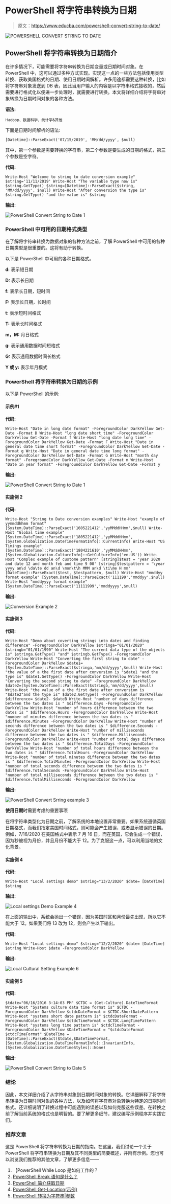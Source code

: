 # PowerShell 将字符串转换为日期

> 原文：<https://www.educba.com/powershell-convert-string-to-date/>

![POWERSHELL CONVERT STRING TO DATE](img/ba04057af5a833a40f2d020faf4911c2.png)



## PowerShell 将字符串转换为日期简介

在许多情况下，可能需要将字符串转换为日期变量或日期时间对象。在 PowerShell 中，这可以通过多种方式实现。实现这一点的一些方法包括使用类型转换、获取美国格式的日期、使用日期时间解析。许多用途都需要这种转换，比如将字符串对象发送到 DB 表，因此当用户输入的内容是以字符串格式接收的，然后需要进行格式化以便进一步处理时，就需要进行转换。本文将详细介绍将字符串对象转换为日期时间对象的各种方法。

**语法:**

<small>Hadoop、数据科学、统计学&其他</small>

下面是日期时间解析的语法:

`[Datetime]::ParseExact('07/15/2019', 'MM/dd/yyyy', $null)`

其中，第一个参数是需要转换的字符串，第二个参数是要生成的日期的格式，第三个参数是空字符。

**代码:**

`Write-Host "Welcome to string to date conversion example"
$string='11/11/2019'
Write-Host "The variable type now is" $string.GetType()
$string=[Datetime]::ParseExact($string, 'MM/dd/yyyy', $null)
Write-Host "After conversion the type is" $string.GetType() "and the value is" $string`

**输出:**

![PowerShell Convert String to Date 1](img/84da86a9a827f46ef5e588da94d62afe.png)



### PowerShell 中可用的日期格式类型

在了解将字符串转换为数据对象的各种方法之前，了解 PowerShell 中可用的各种日期类型是很重要的。这将有助于转换。

以下是 PowerShell 中可用的各种日期格式。

**d:** 表示短日期

**D:** 表示长日期

**f:** 表示长日期，短时间

**F:** 表示长日期，长时间

**t:** 表示短时间格式

**T:** 表示长时间格式

**m，M:** 月日格式

**g:** 表示通用数据时间短格式

**G:** 表示通用数据时间长格式

**Y 或 y:** 表示年月模式

### PowerShell 将字符串转换为日期的示例

以下是 PowerShell 的示例:

#### 示例#1

**代码:**

`Write-Host "Date in long date format" -ForegroundColor DarkYellow
Get-Date -Format D
Write-Host "long date short time" -ForegroundColor DarkYellow
Get-Date -Format f
Write-Host "long date long time" -ForegroundColor DarkYellow
Get-Date -Format F
Write-Host "Date in general date time short format" -ForegroundColor DarkYellow
Get-Date -Format g
Write-Host "Date in general date time long format" -ForegroundColor DarkYellow
Get-Date -Format G
Write-Host "month day format" -ForegroundColor DarkYellow
Get-Date -Format m
Write-Host "Date in year format" -ForegroundColor DarkYellow
Get-Date -Format y`

**输出:**

![PowerShell Convert String to Date 1](img/d69a8b7c3eb7ee103f6fdcc89a586175.png)



#### 实施例 2

**代码:**

`Write-Host "String to Date conversion examples"
Write-Host "example of yymmddhhmm format"
[System.DateTime]::ParseExact('1605221412','yyMMddHHmm',$null)
Write-Host "Global time example"
[System.DateTime]::ParseExact('1805221412','yyMMddHHmm',[System.Globalization.DateTimeFormatInfo]::CurrentInfo)
Write-Host "US Timings example"
[System.DateTime]::ParseExact('1804221610','yyMMddHHmm',[System.Globalization.CultureInfo]::GetCultureInfo('en-US'))
Write-Host "Complex example of custome pattern"
[string]$test = 'year 2020 and date 12 and month feb and time 9 00'
[string]$testpattern = '\year yyyy an\d \da\te dd an\d \mon\t\h MMM an\d \ti\me H mm'
[DateTime]::ParseExact($test, $testpattern, $null)
Write-Host "mmddyy format example"
[System.DateTime]::ParseExact('111199','mmddyy',$null)
Write-Host "mmddyyyy format example"
[System.DateTime]::ParseExact('11111999','mmddyyyy',$null)`

**输出:**

![Conversion Example 2](img/0fb90757281878b55d685995fd247e2c.png)



#### 实施例 3

**代码:**

`Write-Host "Demo about coverting strings into dates and finding difference" -ForegroundColor DarkYellow
$stringa="01/01/2020"
$stringb="01/01/1990"
Write-Host "The current data type of the objects is" $stringa.GetType() "and" $stringb.GetType() -ForegroundColor DarkYellow
Write-Host "Converting the first string to date" -ForegroundColor DarkYellow
$date1=[System.DateTime]::ParseExact($stringa,'mm/dd/yyyy',$null)
Write-Host "the value of a the first date after conversion is "$date1 "and the type is" $date1.GetType() -ForegroundColor DarkYellow
Write-Host "Converting the second string to date" -ForegroundColor DarkYellow
$date2=[System.DateTime]::ParseExact($stringb,'mm/dd/yyyy',$null)
Write-Host "the value of a the first date after conversion is "$date2"and the type is" $date2.GetType() -ForegroundColor DarkYellow
$difference= $date2- $dateB
Write-Host "number of days difference between the two dates is " $difference.Days -ForegroundColor DarkYellow
Write-Host "number of hours difference between the two dates is " $difference.Hours -ForegroundColor DarkYellow
Write-Host "number of minutes difference between the two dates is " $difference.Minutes -ForegroundColor DarkYellow
Write-Host "number of seconds difference between the two dates is " $difference.Seconds -ForegroundColor DarkYellow
Write-Host "number of milliseconds difference between the two dates is " $difference.Milliseconds -ForegroundColor DarkYellow
Write-Host "number of total days difference between the two dates is " $difference.TotalDays -ForegroundColor DarkYellow
Write-Host "number of total hours difference between the two dates is " $difference.TotalHours -ForegroundColor DarkYellow
Write-Host "number of total minutes difference between the two dates is " $difference.TotalMinutes -ForegroundColor DarkYellow
Write-Host "number of total seconds difference between the two dates is " $difference.TotalSeconds -ForegroundColor DarkYellow
Write-Host "number of total milliseconds difference between the two dates is " $difference.TotalMilliseconds -ForegroundColor DarkYellow`

**输出:**

![PowerShell Convert Srring example 3](img/cdee685c6a70b2838a245e3625f2f1a2.png)



**使用日期**时需要考虑的重要事项

在将字符串类型化为日期之前，了解系统的本地设置非常重要。如果系统遵循英国日期格式，而我们指定美国时间格式，则可能会产生错误，或者显示错误的日期。例如，7/16/2020 在美国格式中表示 7 月 16 日，而在英国，它会生成一个错误，因为秒被视为月份，并且月份不能大于 12。为了克服这一点，可以利用当地的文化背景。

#### 实施例 4

**代码:**

`Write-Host "Local settings demo"
$string="13/2/2020"
$date= [DateTime] $string`

**输出:**

![Local settings Demo Example 4](img/41cdffa369a99663d72dd33d756699cf.png)



在上面的输出中，系统会抛出一个错误，因为美国时区和月份最先出现，所以它不能大于 12。如果我们将 13 改为 12，则会产生以下输出。

**代码:**

`Write-Host "Local settings demo"
$string="12/2/2020"
$date= [DateTime] $string
Write-Host $date -ForegroundColor DarkYellow`

**输出:**

![Local Cultural Setting Example 6](img/fdde06053980a60f0721696c4475b527.png)



#### 实施例 5

**代码:**

`$tdate="06/16/2016 3:14:03 PM"
$CTDC = (Get-Culture).DateTimeFormat
Write-Host "Systems culture data time format is" $CTDC -ForegroundColor DarkYellow
$ctdcDateFormat = $CTDC.ShortDatePattern
Write-Host "systems short date pattern is" $ctdcDateFormat -ForegroundColor DarkYellow
$ctdcTimeFormat = $CTDC.LongTimePattern
Write-Host "systems long time pattern is" $ctdcTimeFormat -ForegroundColor DarkYellow
$DateTimeFormat = "$ctdcDateFormat $ctdcTimeFormat"
$DateTime = [DateTime]::ParseExact($tdate,$DateTimeFormat,[System.Globalization.DateTimeFormatInfo]::InvariantInfo,[System.Globalization.DateTimeStyles]::None)`

**输出:**

![PowerShell Convert String to Date 5](img/12eb6e545998914ee690857c9a49060b.png)



### 结论

因此，本文详细介绍了从字符串对象到日期时间对象的转换。它详细解释了将字符串转换为日期时间对象的各种方法，以及如何将字符串对象转换为特定的日期时间格式。还详细说明了转换过程中可能遇到的误差以及如何克服这些误差。在转换之前了解当前系统的格式也是明智的。要了解更多细节，建议编写示例程序并实践它们。

### 推荐文章

这是 PowerShell 将字符串转换为日期的指南。在这里，我们讨论一个关于 PowerShell 将字符串转换为日期及其不同类型的简要概述，并附有示例。您也可以浏览我们推荐的其他文章，了解更多信息——

1.  【PowerShell While Loop 是如何工作的？
2.  [PowerShell Break 语句是什么？](https://www.educba.com/powershell-break/)
3.  [PowerShell 简介获取日期](https://www.educba.com/powershell-get-date/)
4.  [PowerShell Get-Location(示例)](https://www.educba.com/powershell-get-location/)
5.  [PowerShell 转换为字符串|参数](https://www.educba.com/powershell-convert-to-string/)





